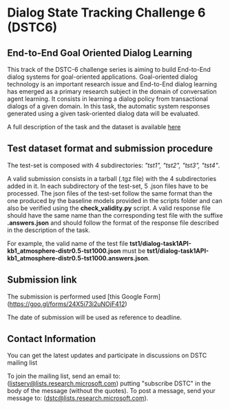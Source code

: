 # Dialog State Tracking Challenge 6 (DSTC6)

## End-to-End Goal Oriented Dialog Learning

This track of the DSTC-6 challenge series is aiming to build End-to-End dialog systems for goal-oriented applications. Goal-oriented dialog technology is an important research issue and End-to-End dialog learning has emerged as a primary research subject in the domain of conversation agent learning. It consists in learning a dialog policy from transactional dialogs of a given domain. In this task, the automatic system responses generated using a given task-oriented dialog data will be evaluated. 

A full description of the task and the dataset is available [here](http://workshop.colips.org/dstc6/proposals/Goal_Oriented_End_To_End_Dialog-Facebook-XRX.pdf)

## Test dataset format and submission procedure
The test-set is composed with 4 subdirectories: *"tst1", "tst2", "tst3", "tst4"*. 

A valid submission consists in a tarball (.tgz file) with the 4 subdirectories added in it. In each subdirectory of the test-set, 5 .json files have to be processed. The json files of the test-set follow the same format than the one produced by the baseline models provided in the scripts folder and can also be verified using the **check_validity.py** script. A valid response file should have the same name than the corresponding test file with the suffixe **.answers.json** and should follow the format of the response file described in the description of the task. 

For example, the valid name of the test file **tst1/dialog-task1API-kb1_atmosphere-distr0.5-tst1000.json** must be **tst1/dialog-task1API-kb1_atmosphere-distr0.5-tst1000.answers.json**.

## Submission link

The submission is performed used [this Google Form] (https://goo.gl/forms/24X5i73i2uNOjF412) 

The date of submission will be used as reference to deadline.

## Contact Information
You can get the latest updates and participate in discussions on DSTC mailing list

To join the mailing list, send an email to: (listserv@lists.research.microsoft.com)
putting "subscribe DSTC" in the body of the message (without the quotes).
To post a message, send your message to: (dstc@lists.research.microsoft.com).
